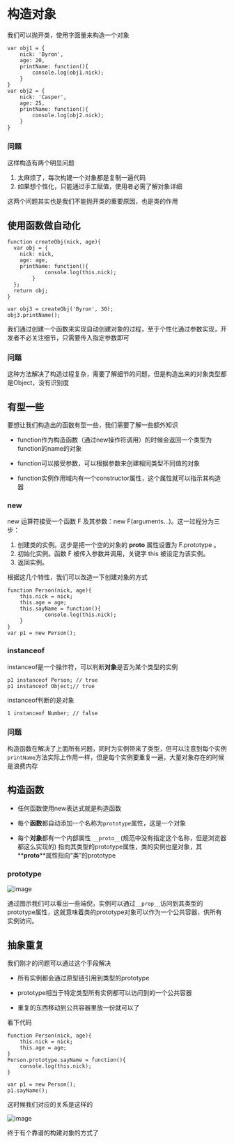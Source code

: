 # 构造对象

我们可以抛开类，使用字面量来构造一个对象

	var obj1 = {
		nick: 'Byron',
		age: 20,
		printName: function(){
			console.log(obj1.nick);
		}
	}
	var obj2 = {
		nick: 'Casper',
		age: 25,
		printName: function(){
			console.log(obj2.nick);
		}
	}

### 问题

这样构造有两个明显问题

1. 太麻烦了，每次构建一个对象都是复制一遍代码
2. 如果想个性化，只能通过手工赋值，使用者必需了解对象详细

这两个问题其实也是我们不能抛开类的重要原因，也是类的作用

## 使用函数做自动化

	function createObj(nick, age){
	  var obj = {
	  	nick: nick,
	  	age: age,
	  	printName: function(){
				console.log(this.nick);
			}
	  };
	  return obj;
	}

	var obj3 = createObj('Byron', 30);
	obj3.printName();

我们通过创建一个函数来实现自动创建对象的过程，至于个性化通过参数实现，开发者不必关注细节，只需要传入指定参数即可

### 问题

这种方法解决了构造过程复杂，需要了解细节的问题，但是构造出来的对象类型都是Object，没有识别度


## 有型一些

要想让我们构造出的函数有型一些，我们需要了解一些额外知识

* function作为构造函数（通过new操作符调用）的时候会返回一个类型为function的name的对象

* function可以接受参数，可以根据参数来创建相同类型不同值的对象

* function实例作用域内有一个constructor属性，这个属性就可以指示其构造器

### new

new 运算符接受一个函数 F 及其参数：new F(arguments...)。这一过程分为三步：

1. 创建类的实例。这步是把一个空的对象的 __proto__ 属性设置为 F.prototype 。
2. 初始化实例。函数 F 被传入参数并调用，关键字 this 被设定为该实例。
3. 返回实例。

根据这几个特性，我们可以改造一下创建对象的方式

	function Person(nick, age){
		this.nick = nick;
		this.age = age;
		this.sayName = function(){
				console.log(this.nick);
		}
	}
	var p1 = new Person();

### instanceof

instanceof是一个操作符，可以判断**对象**是否为某个类型的实例

	p1 instanceof Person; // true
	p1 instanceof Object;// true

instanceof判断的是对象

	1 instanceof Number; // false


### 问题

构造函数在解决了上面所有问题，同时为实例带来了类型，但可以注意到每个实例`printName`方法实际上作用一样，但是每个实例要重复一遍，大量对象存在的时候是浪费内存

## 构造函数

* 任何函数使用new表达式就是构造函数

* 每个**函数**都自动添加一个名称为`prototype`属性，这是一个对象

* 每个**对象**都有一个内部属性 `__proto__`(规范中没有指定这个名称，但是浏览器都这么实现的) 指向其类型的prototype属性，类的实例也是对象，其**__proto__**属性指向“类”的prototype

### prototype

![image](http://lsly1989.qiniudn.com/201504012QQ20150401-4.png)

通过图示我们可以看出一些端倪，实例可以通过`__prop__`访问到其类型的prototype属性，这就意味着类的prototype对象可以作为一个公共容器，供所有实例访问。

## 抽象重复

我们刚才的问题可以通过这个手段解决

* 所有实例都会通过原型链引用到类型的prototype

* prototype相当于特定类型所有实例都可以访问到的一个公共容器

* 重复的东西移动到公共容器里放一份就可以了

看下代码

	function Person(nick, age){
		this.nick = nick;
		this.age = age;
	}
	Person.prototype.sayName = function(){
		console.log(this.nick);
	}

	var p1 = new Person();
	p1.sayName();


这时候我们对应的关系是这样的

![image](http://lsly1989.qiniudn.com/201504012QQ20150401-3.png)

终于有个靠谱的构建对象的方式了
